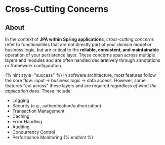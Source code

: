 # Cross-Cutting Concerns

## About

In the context of **JPA within Spring applications**, _cross-cutting concerns_ refer to functionalities that are not directly part of your domain model or business logic, but are critical to the **reliable, consistent, and maintainable** operation of your persistence layer. These concerns span across multiple layers and modules and are often handled declaratively through annotations or framework configuration.

{% hint style="success" %}
In software architecture, most features follow the core flow: input → business logic → data access. However, some features "cut across" these layers and are required _regardless of what the application does_. These include:

* Logging
* Security (e.g., authentication/authorization)
* Transaction Management
* Caching
* Error Handling
* Auditing
* Concurrency Control
* Performance Monitoring
{% endhint %}
